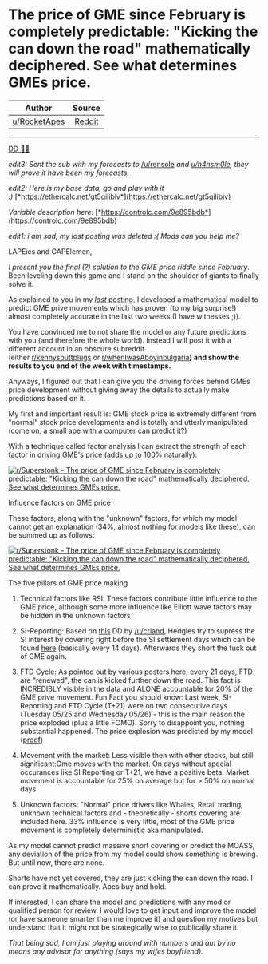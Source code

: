 The price of GME since February is completely predictable: "Kicking the can down the road" mathematically deciphered. See what determines GMEs price.
=====================================================================================================================================================

| Author       | Source       | 
| :-------------: |:-------------:|
|  [u/RocketApes](https://www.reddit.com/user/RocketApes/) | [Reddit](https://www.reddit.com/r/Superstonk/comments/np9a0k/the_price_of_gme_since_february_is_completely/) | 

---

[DD 👨‍🔬](https://www.reddit.com/r/Superstonk/search?q=flair_name%3A%22DD%20%F0%9F%91%A8%E2%80%8D%F0%9F%94%AC%22&restrict_sr=1)

*edit3: Sent the sub with my forecasts to* [/u/rensole](https://www.reddit.com/u/rensole/) *and* [*u/h4nsm0le*](https://www.reddit.com/user/h4nsm0le/)*,* *they will prove it have been my forecasts.*

*edit2: Here is my base data, go and play with it :)* [*https://ethercalc.net/gt5qilibiv*](https://ethercalc.net/gt5qilibiv)

*Variable description here:* [*https://controlc.com/9e895bdb*](https://controlc.com/9e895bdb)

*edit1: i am sad, my last posting was deleted :( Mods can you help me?*

LAPEies and GAPElemen,

*I present you the final (?) solution to the GME price riddle since February*. Been leveling down this game and I stand on the shoulder of giants to finally solve it.

As explained to you in my [*last* posting](https://www.reddit.com/r/Superstonk/comments/noih5m/i_successfully_forecasted_gme_closing_prices_for/), I developed a mathematical model to predict GME prive movements which has proven (to my big surprise!) almost completely accurate in the last two weeks (I have witnesses ;)).

You have convinced me to not share the model or any future predictions with you (and therefore the whole world). Instead I will post it with a different account in an obscure subreddit (either [r/kennysbuttplugs](https://www.reddit.com/r/kennysbuttplugs/) or [r/whenIwasAboyinbulgaria](https://www.reddit.com/r/whenIwasAboyinbulgaria/)**) and show the results to you end of the week with timestamps.**

Anyways, I figured out that I can give you the driving forces behind GMEs price development without giving away the details to actually make predictions based on it.

My first and important result is: GME stock price is extremely different from "normal" stock price developments and is totally and utterly manipulated (come on, a small ape with a computer can predict it?)

With a technique called factor analysis I can extract the strength of each factor in driving GME's price (adds up to 100% naturally):

[![r/Superstonk - The price of GME since February is completely predictable: "Kicking the can down the road" mathematically deciphered. See what determines GMEs price.](https://preview.redd.it/7lef0ay7oh271.png?width=786&format=png&auto=webp&s=0d6218c3a6032228a5fb3f8c8e1a8c83592107a7)](https://preview.redd.it/7lef0ay7oh271.png?width=786&format=png&auto=webp&s=0d6218c3a6032228a5fb3f8c8e1a8c83592107a7)

Influence factors on GME price

These factors, along with the "unknown" factors, for which my model cannot get an explanation (34%, almost nothing for models like these), can be summed up as follows:

[![r/Superstonk - The price of GME since February is completely predictable: "Kicking the can down the road" mathematically deciphered. See what determines GMEs price.](https://preview.redd.it/xt025ydgoh271.png?width=808&format=png&auto=webp&s=559ed62360ecb79e67f6b8c130fb9e9dd3d1b162)](https://preview.redd.it/xt025ydgoh271.png?width=808&format=png&auto=webp&s=559ed62360ecb79e67f6b8c130fb9e9dd3d1b162)

The five pillars of GME price making

1.  Technical factors like RSI: These factors contribute little influence to the GME price, although some more influence like Elliott wave factors may be hidden in the unknown factors

2.  SI-Reporting: Based on [this](https://www.reddit.com/r/Superstonk/comments/nc1lny/ive_estimated_the_current_si_based_on_the_si/) DD by [/u/criand](https://www.reddit.com/u/criand/), Hedgies try to supress the SI interest by covering right before the SI settlement days which can be found [here](https://www.finra.org/filing-reporting/regulatory-filing-systems/short-interest) (basically every 14 days). Afterwards they short the fuck out of GME again.

3.  FTD Cycle: As pointed out by various posters here, every 21 days, FTD are "renewed", the can is kicked further down the road. This fact is INCREDIBLY visible in the data and ALONE accountable for 20% of the GME prive movement. Fun Fact you should know: Last week, SI-Reporting and FTD Cycle (T+21) were on two consecutive days (Tuesday 05/25 and Wednesday 05/26) - this is the main reason the price exploded (plus a little FOMO). Sorry to disappoint you, nothing substantial happened. The price explosion was predicted by my model ([proof](https://www.reddit.com/r/Spielstopp/comments/ngyrai/langfristige_kursvorhersage_von_spielstopp/))

4.  Movement with the market: Less visible then with other stocks, but still significant:Gme moves with the market. On days without special occurances like SI Reporting or T+21, we have a positive beta. Market movement is accountable for 25% on average but for > 50% on normal days

5.  Unknown factors: "Normal" price drivers like Whales, Retail trading, unknown technical factors and - theoretically - shorts covering are included here. 33% influence is very little, most of the GME price movement is completely deterministic aka manipulated.

As my model cannot predict massive short covering or predict the MOASS, any deviation of the price from my model could show something is brewing. But until now, there are none.

Shorts have not yet covered, they are just kicking the can down the road. I can prove it mathematically. Apes buy and hold.

If interested, I can share the model and predictions with any mod or qualified person for review. I would love to get input and improve the model (or have someone smarter than me improve it) and question my motives but understand that it might not be strategically wise to publically share it.

*That being sad, I am just playing around with numbers and am by no means any advisor for anything (says my wifes boyfriend).*
